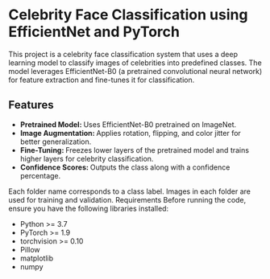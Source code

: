 # Celebrity Face Classification using EfficientNet and PyTorch

This project is a celebrity face classification system that uses a deep learning model to classify images of celebrities into predefined classes. The model leverages EfficientNet-B0 (a pretrained convolutional neural network) for feature extraction and fine-tunes it for classification.

## Features
- <b> Pretrained Model: </b> Uses EfficientNet-B0 pretrained on ImageNet.
- <b> Image Augmentation: </b> Applies rotation, flipping, and color jitter for better generalization.
- <b> Fine-Tuning: </b> Freezes lower layers of the pretrained model and trains higher layers for celebrity classification.
- <b> Confidence Scores: </b> Outputs the class along with a confidence percentage.

Each folder name corresponds to a class label.
Images in each folder are used for training and validation.
Requirements
Before running the code, ensure you have the following libraries installed:

- Python >= 3.7
- PyTorch >= 1.9
- torchvision >= 0.10
- Pillow
- matplotlib
- numpy
